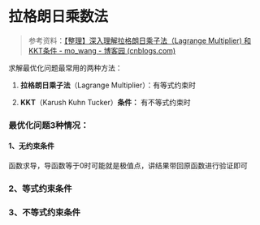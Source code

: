 # 拉格朗日乘数法

> 参考资料：[【整理】深入理解拉格朗日乘子法（Lagrange Multiplier) 和KKT条件 - mo_wang - 博客园 (cnblogs.com)](https://www.cnblogs.com/mo-wang/p/4775548.html)

求解最优化问题最常用的两种方法：

1. **拉格朗日乘子法**（Lagrange Multiplier）：有等式约束时

2. **KKT**（Karush Kuhn Tucker）**条件：** 有不等式约束时

### 最优化问题3种情况：

#### 1、无约束条件

 函数求导，导函数等于0时可能就是极值点，讲结果带回原函数进行验证即可

### 2、等式约束条件



### 3、不等式约束条件